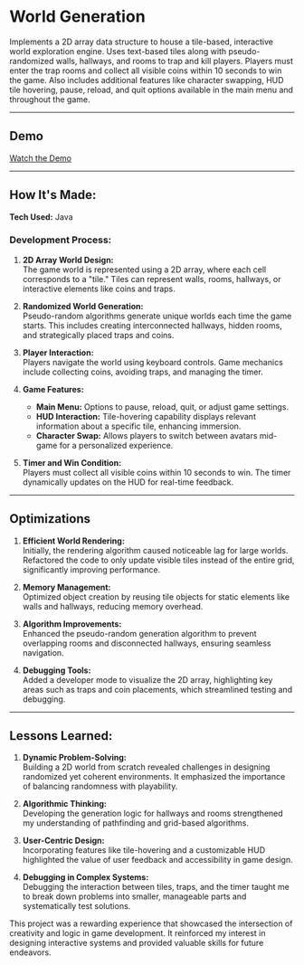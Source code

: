 # World Generation

Implements a 2D array data structure to house a tile-based, interactive world exploration engine. Uses text-based tiles along with pseudo-randomized walls, hallways, and rooms to trap and kill players. Players must enter the trap rooms and collect all visible coins within 10 seconds to win the game. Also includes additional features like character swapping, HUD tile hovering, pause, reload, and quit options available in the main menu and throughout the game.

---

## Demo

[Watch the Demo](https://github.com/ppandya469/World-Generation/assets/141596211/a97be9b2-bb8b-4dc6-86a2-6b700d1f84c5)

---

## How It's Made:

**Tech Used:** Java  

### Development Process:
1. **2D Array World Design:**  
   The game world is represented using a 2D array, where each cell corresponds to a "tile." Tiles can represent walls, rooms, hallways, or interactive elements like coins and traps.  

2. **Randomized World Generation:**  
   Pseudo-random algorithms generate unique worlds each time the game starts. This includes creating interconnected hallways, hidden rooms, and strategically placed traps and coins.  

3. **Player Interaction:**  
   Players navigate the world using keyboard controls. Game mechanics include collecting coins, avoiding traps, and managing the timer.  

4. **Game Features:**  
   - **Main Menu:** Options to pause, reload, quit, or adjust game settings.
   - **HUD Interaction:** Tile-hovering capability displays relevant information about a specific tile, enhancing immersion.  
   - **Character Swap:** Allows players to switch between avatars mid-game for a personalized experience.  

5. **Timer and Win Condition:**  
   Players must collect all visible coins within 10 seconds to win. The timer dynamically updates on the HUD for real-time feedback.  

---

## Optimizations

1. **Efficient World Rendering:**  
   Initially, the rendering algorithm caused noticeable lag for large worlds. Refactored the code to only update visible tiles instead of the entire grid, significantly improving performance.  

2. **Memory Management:**  
   Optimized object creation by reusing tile objects for static elements like walls and hallways, reducing memory overhead.  

3. **Algorithm Improvements:**  
   Enhanced the pseudo-random generation algorithm to prevent overlapping rooms and disconnected hallways, ensuring seamless navigation.  

4. **Debugging Tools:**  
   Added a developer mode to visualize the 2D array, highlighting key areas such as traps and coin placements, which streamlined testing and debugging.  

---

## Lessons Learned:

1. **Dynamic Problem-Solving:**  
   Building a 2D world from scratch revealed challenges in designing randomized yet coherent environments. It emphasized the importance of balancing randomness with playability.  

2. **Algorithmic Thinking:**  
   Developing the generation logic for hallways and rooms strengthened my understanding of pathfinding and grid-based algorithms.  

3. **User-Centric Design:**  
   Incorporating features like tile-hovering and a customizable HUD highlighted the value of user feedback and accessibility in game design.  

4. **Debugging in Complex Systems:**  
   Debugging the interaction between tiles, traps, and the timer taught me to break down problems into smaller, manageable parts and systematically test solutions.  

This project was a rewarding experience that showcased the intersection of creativity and logic in game development. It reinforced my interest in designing interactive systems and provided valuable skills for future endeavors.
